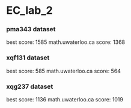 # EC_lab_2

<h3>pma343 dataset</h3>
best score: 1585
math.uwaterloo.ca score: 1368

<h3>xqf131 dataset</h3>
best score: 585
math.uwaterloo.ca score: 564

<h3>xqg237 dataset</h3>
best score: 1136
math.uwaterloo.ca score: 1019
